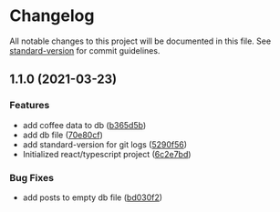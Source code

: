 # Changelog

All notable changes to this project will be documented in this file. See [standard-version](https://github.com/conventional-changelog/standard-version) for commit guidelines.

## 1.1.0 (2021-03-23)


### Features

* add coffee data to db ([b365d5b](https://github.com/charlottea98/CoffeeApp/commit/b365d5b98963c29564960bdefa46d2536821d86c))
* add db file ([70e80cf](https://github.com/charlottea98/CoffeeApp/commit/70e80cf5e140cc0600f837295198d0cb2d8a7b4d))
* add standard-version for git logs ([5290f56](https://github.com/charlottea98/CoffeeApp/commit/5290f56e4c44e6a7710e412c48f1807f3ef62e54))
* Initialized react/typescript project ([6c2e7bd](https://github.com/charlottea98/CoffeeApp/commit/6c2e7bd765d6743b5a5897821681031a51bfac7d))


### Bug Fixes

* add posts to empty db file ([bd030f2](https://github.com/charlottea98/CoffeeApp/commit/bd030f2efff0943135a9f3c64ddb18aba1029fde))
